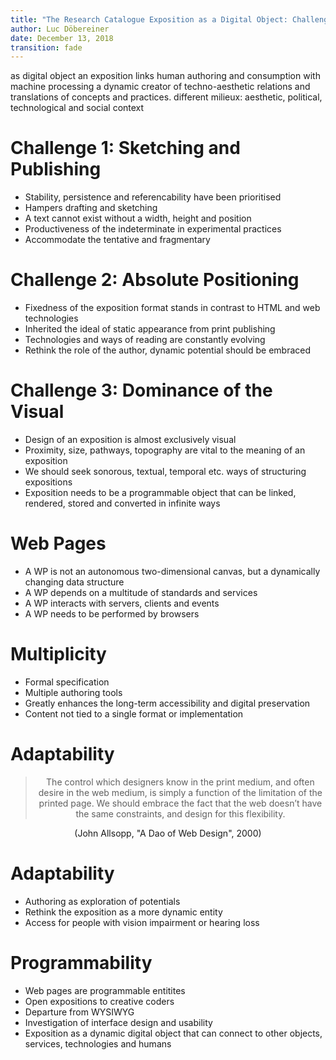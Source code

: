 ```yaml
---
title: "The Research Catalogue Exposition as a Digital Object: Challenges and Future"
author: Luc Döbereiner 
date: December 13, 2018
transition: fade
---
```


as digital object an exposition links human authoring and consumption with machine processing
a dynamic creator of techno-aesthetic relations and translations of concepts and practices.
different milieux: aesthetic, political, technological and social context


<!-- the inner composition of graphical expositions still -->
<!-- remains opaque to machines, which hampers adaptability and long-term archiving. -->

# Challenge 1: Sketching and Publishing

<ul>
<li class="fragment">Stability, persistence and referencability have been prioritised</li>
<li class="fragment">Hampers drafting and sketching</li>
<li class="fragment">A text cannot exist without a width, height and position</li>
<li class="fragment">Productiveness of the indeterminate in experimental practices</li>
<li class="fragment">Accommodate the tentative and fragmentary</li>
</ul>

# Challenge 2: Absolute Positioning

<ul>
<li class="fragment">Fixedness of the exposition format stands in contrast to HTML and web technologies</li>
<li class="fragment">Inherited the ideal of static appearance from print publishing</li>
<li class="fragment">Technologies and ways of reading are constantly evolving</li>
<li class="fragment">Rethink the role of the author, dynamic potential should be embraced</li>
</ul>


# Challenge 3: Dominance of the Visual

<ul>
<li class="fragment">Design of an exposition is almost exclusively visual</li>
<li class="fragment">Proximity, size, pathways, topography are vital to the meaning of an exposition</li>
<li class="fragment">We should seek sonorous, textual, temporal etc. ways of structuring expositions</li>
<li class="fragment">Exposition needs to be a programmable object that can be linked, rendered, stored
and converted in infinite ways</li>
</ul>

# Web Pages

<ul>
<li class="fragment">A WP is not an autonomous two-dimensional canvas, but a dynamically
changing data structure</li> 
<li class="fragment">A WP depends on a multitude of standards and services</li>
<li class="fragment">A WP interacts with servers, clients and events</li>
<li class="fragment">A WP needs to be performed by browsers</li>
</ul>

# Multiplicity

<ul>
<li class="fragment">Formal specification</li>
<li class="fragment">Multiple authoring tools</li>
<li class="fragment">Greatly enhances the long-term accessibility and digital preservation</li>
<li class="fragment">Content not tied to a single format or implementation</li>
</ul>

# Adaptability

<center>
<blockquote> The control which designers know in the print medium, and
often desire in the web medium, is simply a function of the limitation
of the printed page. We should embrace the fact that the web doesn’t
have the same constraints, and design for this
flexibility. </blockquote> (John Allsopp, "A Dao of Web Design", 2000)
</center>

# Adaptability

<ul>
<li class="fragment">Authoring as exploration of potentials</li>
<li class="fragment">Rethink the exposition as a more dynamic entity</li>
<li class="fragment">Access for people with vision impairment or hearing loss</li>
</ul>

# Programmability

<ul> 
<li class="fragment">Web pages are programmable entitites</li>
<li class="fragment">Open expositions to creative coders</li> 
<li class="fragment">Departure from WYSIWYG</li> 
<li class="fragment">Investigation of interface design and usability</li>
<li class="fragment">Exposition as a dynamic digital object that can
connect to other objects, services, technologies and humans</li> 
</ul>
